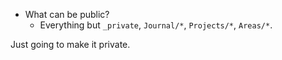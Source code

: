 - What can be public?
    - Everything but `_private`, `Journal/*`, `Projects/*`, `Areas/*`.

Just going to make it private.